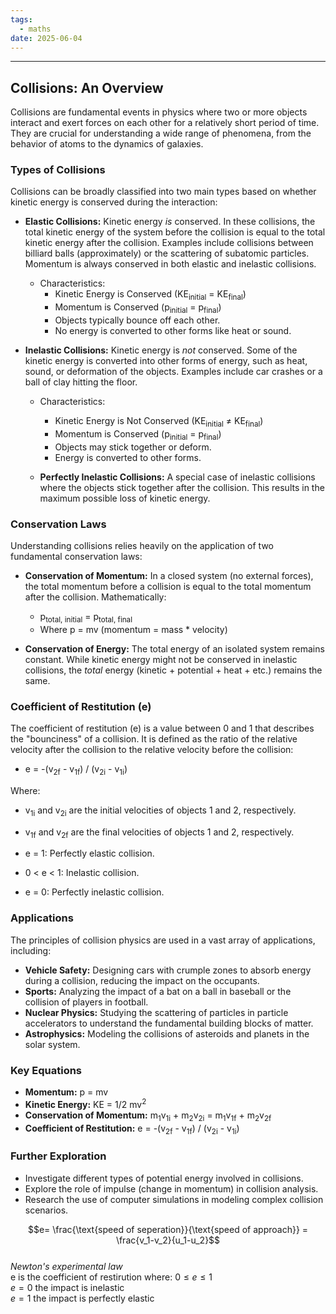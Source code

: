 ```yaml
---
tags:
  - maths
date: 2025-06-04
---
```

---  
  
## Collisions: An Overview  
  
Collisions are fundamental events in physics where two or more objects interact and exert forces on each other for a relatively short period of time.  They are crucial for understanding a wide range of phenomena, from the behavior of atoms to the dynamics of galaxies.  
  
### Types of Collisions  
  
Collisions can be broadly classified into two main types based on whether kinetic energy is conserved during the interaction:  
  
*   **Elastic Collisions:**  Kinetic energy *is* conserved. In these collisions, the total kinetic energy of the system before the collision is equal to the total kinetic energy after the collision.  Examples include collisions between billiard balls (approximately) or the scattering of subatomic particles.  Momentum is always conserved in both elastic and inelastic collisions.  
  
    *   Characteristics:  
        *   Kinetic Energy is Conserved (KE<sub>initial</sub> = KE<sub>final</sub>)  
        *   Momentum is Conserved (p<sub>initial</sub> = p<sub>final</sub>)  
        *   Objects typically bounce off each other.  
        *   No energy is converted to other forms like heat or sound.  
  
*   **Inelastic Collisions:** Kinetic energy is *not* conserved.  Some of the kinetic energy is converted into other forms of energy, such as heat, sound, or deformation of the objects.  Examples include car crashes or a ball of clay hitting the floor.  
  
    *   Characteristics:  
        *   Kinetic Energy is Not Conserved (KE<sub>initial</sub> ≠ KE<sub>final</sub>)  
        *   Momentum is Conserved (p<sub>initial</sub> = p<sub>final</sub>)  
        *   Objects may stick together or deform.  
        *   Energy is converted to other forms.  
  
    *   **Perfectly Inelastic Collisions:**  A special case of inelastic collisions where the objects stick together after the collision. This results in the maximum possible loss of kinetic energy.  
  
### Conservation Laws  
  
Understanding collisions relies heavily on the application of two fundamental conservation laws:  
  
*   **Conservation of Momentum:**  In a closed system (no external forces), the total momentum before a collision is equal to the total momentum after the collision. Mathematically:  
  
    *   p<sub>total, initial</sub> = p<sub>total, final</sub>  
    *   Where p = mv (momentum = mass * velocity)  
  
*   **Conservation of Energy:** The total energy of an isolated system remains constant. While kinetic energy might not be conserved in inelastic collisions, the *total* energy (kinetic + potential + heat + etc.) remains the same.  
  
### Coefficient of Restitution (e)  
  
The coefficient of restitution (e) is a value between 0 and 1 that describes the "bounciness" of a collision.  It is defined as the ratio of the relative velocity after the collision to the relative velocity before the collision:  
  
*   e =  -(v<sub>2f</sub> - v<sub>1f</sub>) / (v<sub>2i</sub> - v<sub>1i</sub>)  
  
Where:  
  
*   v<sub>1i</sub> and v<sub>2i</sub> are the initial velocities of objects 1 and 2, respectively.  
*   v<sub>1f</sub> and v<sub>2f</sub> are the final velocities of objects 1 and 2, respectively.  
  
*   e = 1: Perfectly elastic collision.  
*   0 < e < 1: Inelastic collision.  
*   e = 0: Perfectly inelastic collision.  
  
### Applications  
  
The principles of collision physics are used in a vast array of applications, including:  
  
*   **Vehicle Safety:**  Designing cars with crumple zones to absorb energy during a collision, reducing the impact on the occupants.  
*   **Sports:**  Analyzing the impact of a bat on a ball in baseball or the collision of players in football.  
*   **Nuclear Physics:** Studying the scattering of particles in particle accelerators to understand the fundamental building blocks of matter.  
*   **Astrophysics:** Modeling the collisions of asteroids and planets in the solar system.  
  
### Key Equations  
  
*   **Momentum:** p = mv  
*   **Kinetic Energy:** KE = 1/2 mv<sup>2</sup>  
*   **Conservation of Momentum:** m<sub>1</sub>v<sub>1i</sub> + m<sub>2</sub>v<sub>2i</sub> = m<sub>1</sub>v<sub>1f</sub> + m<sub>2</sub>v<sub>2f</sub>  
*   **Coefficient of Restitution:** e =  -(v<sub>2f</sub> - v<sub>1f</sub>) / (v<sub>2i</sub> - v<sub>1i</sub>)  
  
### Further Exploration  
  
*   Investigate different types of potential energy involved in collisions.  
*   Explore the role of impulse (change in momentum) in collision analysis.  
*   Research the use of computer simulations in modeling complex collision scenarios.  
  
$$e= \frac{\text{speed of seperation}}{\text{speed of approach}} = \frac{v_1-v_2}{u_1-u_2}$$  
*Newton's experimental law*  
e is the coefficient of restirution where: $0 \le e \le 1$  
$e=0$ the impact is inelastic  
$e=1$ the impact is perfectly elastic  
